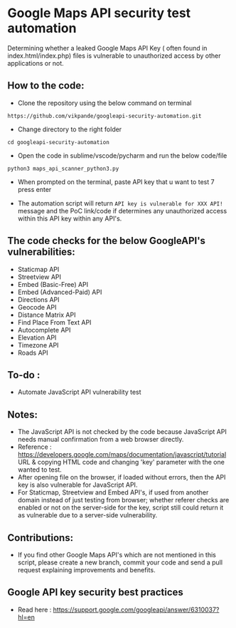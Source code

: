 # Google Maps API security test automation
Determining whether a leaked Google Maps API Key ( often found in index.html/index.php) files is vulnerable to unauthorized access by other applications or not.  

## How to the code:
- Clone the repository using the below command on terminal

```
https://github.com/vikpande/googleapi-security-automation.git
```
- Change directory to the right folder 

```
cd googleapi-security-automation
```

- Open the code in sublime/vscode/pycharm and run the below code/file

```
python3 maps_api_scanner_python3.py
```

- When prompted on the terminal, paste API key that u want to test 7 press enter

- The automation script will return `API key is vulnerable for XXX API!` message and the PoC link/code if determines any unauthorized access within this API key within any API's.

## The code checks for the below GoogleAPI's vulnerabilities:
- Staticmap API
- Streetview API
- Embed (Basic-Free) API
- Embed (Advanced-Paid) API
- Directions API
- Geocode API
- Distance Matrix API
- Find Place From Text API
- Autocomplete API
- Elevation API
- Timezone API
- Roads API

## To-do : 
- Automate JavaScript API vulnerability test

## Notes:
- The JavaScript API is not checked by the code because JavaScript API needs manual confirmation from a web browser directly.
- Reference : https://developers.google.com/maps/documentation/javascript/tutorial URL & copying HTML code and changing 'key' parameter with the one wanted to test. 
- After opening file on the browser, if loaded without errors, then the API key is also vulnerable for JavaScript API.
- For Staticmap, Streetview and Embed API's, if used from another domain instead of just testing from browser; whether referer checks are enabled or not on the server-side for the key, script still could return it as vulnerable due to a server-side vulnerability. 

## Contributions:
- If you find other Google Maps API's which are not mentioned in this script, please create a new branch, commit your code and send a pull request explaining improvements and benefits.

## Google API key security best practices
- Read here : https://support.google.com/googleapi/answer/6310037?hl=en 
